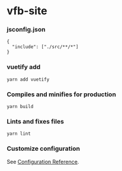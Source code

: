 # vfb-site

### jsconfig.json

```
{
  "include": ["./src/**/*"]
}
```

### vuetify add

```
yarn add vuetify
```

### Compiles and minifies for production

```
yarn build
```

### Lints and fixes files

```
yarn lint
```

### Customize configuration

See [Configuration Reference](https://cli.vuejs.org/config/).
